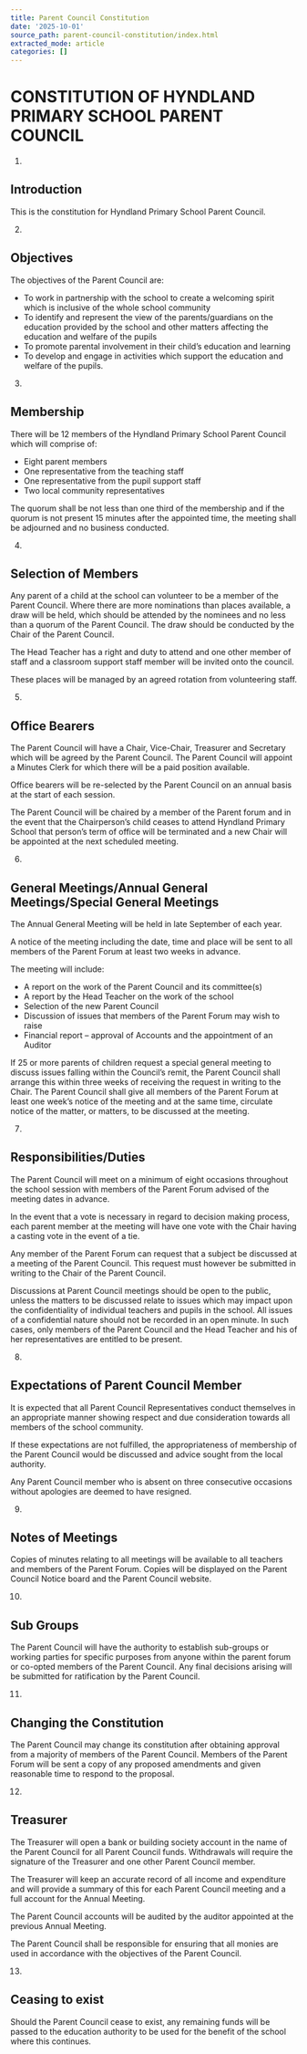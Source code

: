 ```yaml
---
title: Parent Council Constitution
date: '2025-10-01'
source_path: parent-council-constitution/index.html
extracted_mode: article
categories: []
---
```

# CONSTITUTION OF HYNDLAND PRIMARY SCHOOL PARENT COUNCIL

1. 
## Introduction

This is the constitution for Hyndland Primary School Parent Council.

2. 
## Objectives

The objectives of the Parent Council are:

  - To work in partnership with the school to create a welcoming spirit which is inclusive of the whole school community
  - To identify and represent the view of the parents/guardians on the education provided by the school and other matters affecting the education and welfare of the pupils
  - To promote parental involvement in their child’s education and learning
  - To develop and engage in activities which support the education and welfare of the pupils.

3. 
## Membership

There will be 12 members of the Hyndland Primary School Parent Council which will comprise of:

  - Eight parent members
  - One representative from the teaching staff
  - One representative from the pupil support staff
  - Two local community representatives

The quorum shall be not less than one third of the membership and if the quorum is not present 15 minutes after the appointed time, the meeting shall be adjourned and no business conducted.

4. 
## Selection of Members

Any parent of a child at the school can volunteer to be a member of the Parent Council. Where there are more nominations than places available, a draw will be held, which should be attended by the nominees and no less than a quorum of the Parent Council. The draw should be conducted by the Chair of the Parent Council.

The Head Teacher has a right and duty to attend and one other member of staff and a classroom support staff member will be invited onto the council.

These places will be managed by an agreed rotation from volunteering staff.

5. 
## Office Bearers

The Parent Council will have a Chair, Vice-Chair, Treasurer and Secretary which will be agreed by the Parent Council. The Parent Council will appoint a Minutes Clerk for which there will be a paid position available.

Office bearers will be re-selected by the Parent Council on an annual basis at the start of each session.

The Parent Council will be chaired by a member of the Parent forum and in the event that the Chairperson’s child ceases to attend Hyndland Primary School that person’s term of office will be terminated and a new Chair will be appointed at the next scheduled meeting.

6. 
## General Meetings/Annual General Meetings/Special General Meetings

The Annual General Meeting will be held in late September of each year.

A notice of the meeting including the date, time and place will be sent to all members of the Parent Forum at least two weeks in advance.

The meeting will include:

  - A report on the work of the Parent Council and its committee(s)
  - A report by the Head Teacher on the work of the school
  - Selection of the new Parent Council
  - Discussion of issues that members of the Parent Forum may wish to raise
  - Financial report – approval of Accounts and the appointment of an Auditor

If 25 or more parents of children request a special general meeting to discuss issues falling within the Council’s remit, the Parent Council shall arrange this within three weeks of receiving the request in writing to the Chair. The Parent Council shall give all members of the Parent Forum at least one week’s notice of the meeting and at the same time, circulate notice of the matter, or matters, to be discussed at the meeting.

7. 
## Responsibilities/Duties

The Parent Council will meet on a minimum of eight occasions throughout the school session with members of the Parent Forum advised of the meeting dates in advance.

In the event that a vote is necessary in regard to decision making process, each parent member at the meeting will have one vote with the Chair having a casting vote in the event of a tie.

Any member of the Parent Forum can request that a subject be discussed at a meeting of the Parent Council. This request must however be submitted in writing to the Chair of the Parent Council.

Discussions at Parent Council meetings should be open to the public, unless the matters to be discussed relate to issues which may impact upon the confidentiality of individual teachers and pupils in the school. All issues of a confidential nature should not be recorded in an open minute. In such cases, only members of the Parent Council and the Head Teacher and his of her representatives are entitled to be present.

8. 
## Expectations of Parent Council Member

It is expected that all Parent Council Representatives conduct themselves in an appropriate manner showing respect and due consideration towards all members of the school community.

If these expectations are not fulfilled, the appropriateness of membership of the Parent Council would be discussed and advice sought from the local authority.

Any Parent Council member who is absent on three consecutive occasions without apologies are deemed to have resigned.

9. 
## Notes of Meetings

Copies of minutes relating to all meetings will be available to all teachers and members of the Parent Forum. Copies will be displayed on the Parent Council Notice board and the Parent Council website.

10. 
## Sub Groups

The Parent Council will have the authority to establish sub-groups or working parties for specific purposes from anyone within the parent forum or co-opted members of the Parent Council. Any final decisions arising will be submitted for ratification by the Parent Council.

11. 
## Changing the Constitution

The Parent Council may change its constitution after obtaining approval from a majority of members of the Parent Council. Members of the Parent Forum will be sent a copy of any proposed amendments and given reasonable time to respond to the proposal.

12. 
## Treasurer

The Treasurer will open a bank or building society account in the name of the Parent Council for all Parent Council funds. Withdrawals will require the signature of the Treasurer and one other Parent Council member.

The Treasurer will keep an accurate record of all income and expenditure and will provide a summary of this for each Parent Council meeting and a full account for the Annual Meeting.

The Parent Council accounts will be audited by the auditor appointed at the previous Annual Meeting.

The Parent Council shall be responsible for ensuring that all monies are used in accordance with the objectives of the Parent Council.

13. 
## Ceasing to exist

Should the Parent Council cease to exist, any remaining funds will be passed to the education authority to be used for the benefit of the school where this continues.
